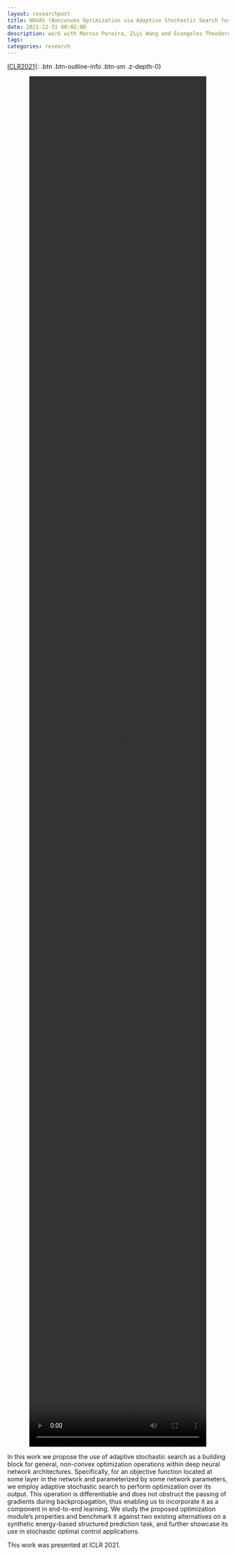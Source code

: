 ```yaml
---
layout: researchpost
title: NOVAS (Nonconvex Optimization via Adaptive Stochastic Search for End-to-End Learning and Control)
date: 2021-12-31 00:02:00
description: work with Marcus Pereira, Ziyi Wang and Evangelos Theodorou
tags: 
categories: research
---
```


[ICLR2021](https://openreview.net/forum?id=Iw4ZGwenbXf){: .btn .btn-outline-info .btn-sm .z-depth-0}


<center><video controls="" width="80%" height="80%"><source src="{{ NOVAS_ICLR.mp4 | prepend: '/assets/video/' | relative_url }}" type="video/mp4">Your browser does not support the video tag.</video></center>

In this work we propose the use of adaptive stochastic search as a building block for general, non-convex optimization operations within deep neural network architectures. Specifically, for an objective function located at some layer in the network and parameterized by some network parameters, we employ adaptive stochastic search to perform optimization over its output. This operation is differentiable and does not obstruct the passing of gradients during backpropagation, thus enabling us to incorporate it as a component in end-to-end learning. We study the proposed optimization module’s properties and benchmark it against two existing alternatives on a synthetic energy-based structured prediction task, and further showcase its use in stochastic optimal control applications.  

This work was presented at ICLR 2021.
